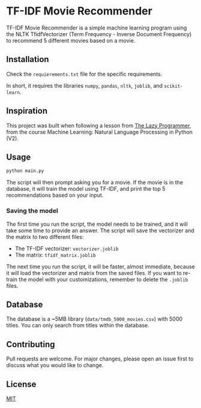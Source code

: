 # TF-IDF Movie Recommender

TF-IDF Movie Recommender is a simple machine learning program using the NLTK TfidfVectorizer (Term Frequency - Inverse 
Document Frequency) to recommend 5 different movies based on a movie.

## Installation

Check the `requierements.txt` file for the specific requirements. 

In short, it requires the libraries `numpy`, `pandas`, `nltk`, `joblib`, 
and `scikit-learn`.

## Inspiration

This project was built when following a lesson from [The Lazy Programmer](https://github.com/lazyprogrammer), from the
course Machine Learning: Natural Language Processing in Python (V2).

## Usage

```bash
python main.py
```

The script will then prompt asking you for a movie. If the movie is in the database, it will train the model using 
TF-IDF, and print the top 5 recommendations based on your input. 

### Saving the model
The first time you run the script, the model needs to be trained, and it will take some time to 
provide an answer. The script will save the vectorizer and the matrix to two different files:
- The TF-IDF vectorizer: `vectorizer.joblib`
- The matrix: `tfidf_matrix.joblib`

The next time you run the script, it will be faster, almost immediate, because it will load the vectorizer and matrix 
from the saved files. If you want to re-train the model with your customizations, remember to delete the `.joblib` 
files.

## Database

The database is a ~5MB library (`data/tmdb_5000_movies.csv`) with 5000 titles. You can only search from titles within 
the database. 

## Contributing

Pull requests are welcome. For major changes, please open an issue first
to discuss what you would like to change.

## License

[MIT](https://choosealicense.com/licenses/mit/)